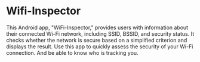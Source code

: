 # Wifi-Inspector
This Android app, "WiFi-Inspector," provides users with information about their connected Wi-Fi network, including SSID, BSSID, and security status. It checks whether the network is secure based on a simplified criterion and displays the result. Use this app to quickly assess the security of your Wi-Fi connection.
And be able to know who is tracking you.
